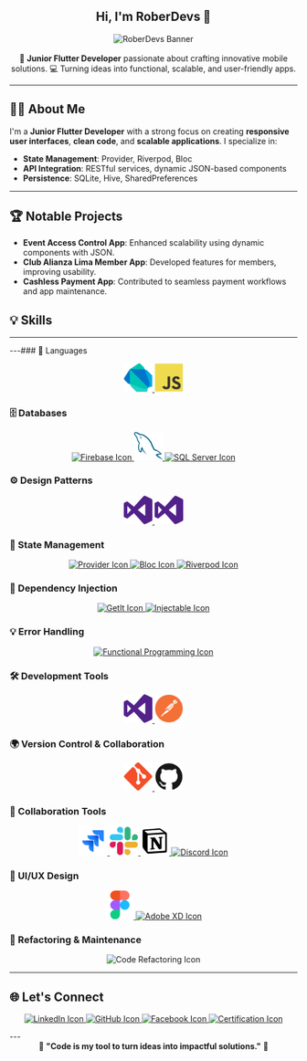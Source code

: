 <div align="center">
  <h2>Hi, I'm RoberDevs 👋</h2>
  <img src="https://via.placeholder.com/800x200?text=RoberDevs+Banner" alt="RoberDevs Banner">
  <br><br>
  🚀 <strong>Junior Flutter Developer</strong> passionate about crafting innovative mobile solutions.  
  💻 Turning ideas into functional, scalable, and user-friendly apps.
</div>

---

## 👨‍💻 About Me
I'm a **Junior Flutter Developer** with a strong focus on creating **responsive user interfaces**, **clean code**, and **scalable applications**. I specialize in:

- **State Management**: Provider, Riverpod, Bloc  
- **API Integration**: RESTful services, dynamic JSON-based components  
- **Persistence**: SQLite, Hive, SharedPreferences  

---

## 🏆 Notable Projects
- **Event Access Control App**: Enhanced scalability using dynamic components with JSON.  
- **Club Alianza Lima Member App**: Developed features for members, improving usability.  
- **Cashless Payment App**: Contributed to seamless payment workflows and app maintenance.  
## 💡 Skills

---

---### 🚀 Languages
<p align="center">
  <a href="https://dart.dev/" target="_blank">
    <img src="https://raw.githubusercontent.com/devicons/devicon/master/icons/dart/dart-original.svg" alt="Dart Icon" width="50" />
  </a>
  <a href="https://developer.mozilla.org/en-US/docs/Web/JavaScript" target="_blank">
    <img src="https://raw.githubusercontent.com/devicons/devicon/master/icons/javascript/javascript-original.svg" alt="JavaScript Icon" width="50" />
  </a>
</p>

### 🗄️ Databases
<p align="center">
  <a href="https://firebase.google.com/" target="_blank">
    <img src="https://raw.githubusercontent.com/devicons/devicon/master/icons/firebase/firebase.svg" alt="Firebase Icon" width="50" />
  </a>
  <a href="https://www.mysql.com/" target="_blank">
    <img src="https://raw.githubusercontent.com/devicons/devicon/master/icons/mysql/mysql-original.svg" alt="MySQL Icon" width="50" />
  </a>
  <a href="https://www.microsoft.com/en-us/sql-server" target="_blank">
    <img src="https://upload.wikimedia.org/wikipedia/commons/8/87/Sql_data_base_with_logo.png" alt="SQL Server Icon" width="50" />
  </a>
 
</p>

### ⚙️ Design Patterns
<p align="center">
  <a href="https://www.patterns.dev/posts/mvvm-design-pattern/" target="_blank">
    <img src="https://raw.githubusercontent.com/devicons/devicon/master/icons/visualstudio/visualstudio-plain.svg" alt="MVVM Icon" width="50" />
  </a>
  <a href="https://en.wikipedia.org/wiki/Model%E2%80%93view%E2%80%93controller" target="_blank">
    <img src="https://raw.githubusercontent.com/devicons/devicon/master/icons/visualstudio/visualstudio-plain.svg" alt="MVC Icon" width="50" />
  </a>
</p>

### 🔄 State Management
<p align="center">
  <a href="https://pub.dev/packages/provider" target="_blank">
    <img src="https://raw.githubusercontent.com/devicons/devicon/master/icons/provider/provider-original.svg" alt="Provider Icon" width="50" />
  </a>
  <a href="https://pub.dev/packages/bloc" target="_blank">
    <img src="https://raw.githubusercontent.com/devicons/devicon/master/icons/bloc/bloc-original.svg" alt="Bloc Icon" width="50" />
  </a>
  <a href="https://pub.dev/packages/riverpod" target="_blank">
    <img src="https://raw.githubusercontent.com/devicons/devicon/master/icons/riverpod/riverpod-original.svg" alt="Riverpod Icon" width="50" />
  </a>
</p>

### 🔧 Dependency Injection
<p align="center">
  <a href="https://pub.dev/packages/get_it" target="_blank">
    <img src="https://raw.githubusercontent.com/devicons/devicon/master/icons/get_it/get_it-original.svg" alt="GetIt Icon" width="50" />
  </a>
  <a href="https://pub.dev/packages/injectable" target="_blank">
    <img src="https://raw.githubusercontent.com/devicons/devicon/master/icons/injectable/injectable-original.svg" alt="Injectable Icon" width="50" />
  </a>
</p>

### 💡 Error Handling
<p align="center">
  <a href="https://dart.dev/guides/language/language-tour#functional-programming" target="_blank">
    <img src="https://raw.githubusercontent.com/devicons/devicon/master/icons/functional/functional-original.svg" alt="Functional Programming Icon" width="50" />
  </a>
</p>

### 🛠️ Development Tools
<p align="center">
  <a href="https://code.visualstudio.com/" target="_blank">
    <img src="https://raw.githubusercontent.com/devicons/devicon/master/icons/visualstudio/visualstudio-plain.svg" alt="Visual Studio Code Icon" width="50" />
  </a>
  <a href="https://www.postman.com/" target="_blank">
    <img src="https://raw.githubusercontent.com/devicons/devicon/master/icons/postman/postman-original.svg" alt="Postman Icon" width="50" />
  </a>
</p>

### 🌍 Version Control & Collaboration
<p align="center">
  <a href="https://git-scm.com/" target="_blank">
    <img src="https://raw.githubusercontent.com/devicons/devicon/master/icons/git/git-original.svg" alt="Git Icon" width="50" />
  </a>
  <a href="https://github.com/" target="_blank">
    <img src="https://raw.githubusercontent.com/devicons/devicon/master/icons/github/github-original.svg" alt="GitHub Icon" width="50" />
  </a>
</p>

### 💬 Collaboration Tools
<p align="center">
  <a href="https://www.atlassian.com/software/jira" target="_blank">
    <img src="https://raw.githubusercontent.com/devicons/devicon/master/icons/jira/jira-original.svg" alt="Jira Icon" width="50" />
  </a>
  <a href="https://slack.com/" target="_blank">
    <img src="https://raw.githubusercontent.com/devicons/devicon/master/icons/slack/slack-original.svg" alt="Slack Icon" width="50" />
  </a>
  <a href="https://www.notion.so/" target="_blank">
    <img src="https://raw.githubusercontent.com/devicons/devicon/master/icons/notion/notion-original.svg" alt="Notion Icon" width="50" />
  </a>
  <a href="https://discord.com/" target="_blank">
    <img src="https://raw.githubusercontent.com/devicons/devicon/master/icons/discord/discord-original.svg" alt="Discord Icon" width="50" />
  </a>
</p>

### 🎨 UI/UX Design
<p align="center">
  <a href="https://www.figma.com/" target="_blank">
    <img src="https://raw.githubusercontent.com/devicons/devicon/master/icons/figma/figma-original.svg" alt="Figma Icon" width="50" />
  </a>
  <a href="https://www.adobe.com/products/xd.html" target="_blank">
    <img src="https://raw.githubusercontent.com/devicons/devicon/master/icons/adobe/adobe-original.svg" alt="Adobe XD Icon" width="50" />
  </a>
</p>

### 🔄 Refactoring & Maintenance
<p align="center">
  <img src="https://raw.githubusercontent.com/devicons/devicon/master/icons/code/code-original.svg" alt="Code Refactoring Icon" width="50" />
</p>




---

## 🌐 Let's Connect

<p align="center">
  <a href="https://www.linkedin.com/in/roberto-poemape-b27109191/" target="_blank">
    <img src="https://img.icons8.com/ios-filled/50/000000/linkedin.png" alt="LinkedIn Icon"/>
  </a>
  <a href="https://github.com/Robertopoemape" target="_blank">
    <img src="https://img.icons8.com/ios-filled/50/000000/github.png" alt="GitHub Icon"/>
  </a>
  <a href="https://www.facebook.com/tu_perfil" target="_blank">
    <img src="https://img.icons8.com/ios-filled/50/000000/facebook.png" alt="Facebook Icon"/>
  </a>
  <a href="https://certificados.codeable.la/certificates/2024-PC18200012" target="_blank">
    <img src="https://img.icons8.com/ios-filled/50/000000/certificate.png" alt="Certification Icon"/>
  </a>
</p>
---

<div align="center">
  💬 <strong>"Code is my tool to turn ideas into impactful solutions."</strong> 🚀  
</div>
